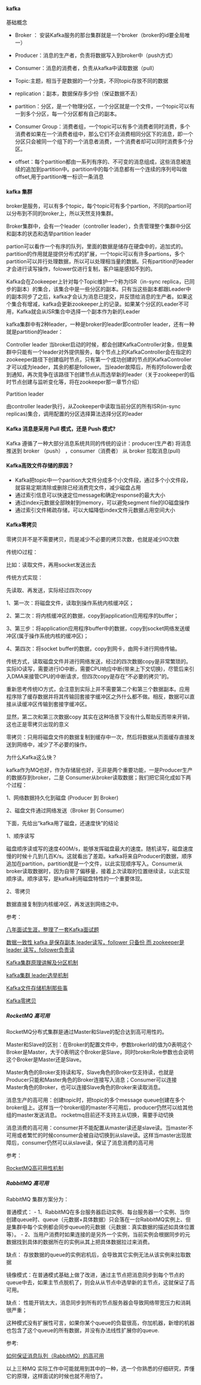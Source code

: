 
#### kafka 

基础概念

- Broker ： 安装Kafka服务的那台集群就是一个broker（broker的id要全局唯一）

- Producer：消息的生产者，负责将数据写入到broker中（push方式）

- Consumer：消息的消费者，负责从kafka中读取数据（pull）

- Topic:主题，相当于是数据的一个分类，不同topic存放不同的数据

- replication：副本，数据保存多少份（保证数据不丢）

- partition：分区，是一个物理分区，一个分区就是一个文件，一个topic可以有一到多个分区，每一个分区都有自己的副本。

- Consumer Group：消费者组，一个topic可以有多个消费者同时消费，多个消费者如果在一个消费者组中，那么它们不会消费相同分区下的消息，即一个分区只会被同一个组下的一个消息者消费，一个消费者却可以同时消费多个分区。

- offset：每个partition都由一系列有序的、不可变的消息组成，这些消息被连续的追加到partition中。partition中的每个消息都有一个连续的序列号叫做offset,用于partition唯一标识一条消息

#### kafka 集群

broker是服务，可以有多个topic，每个topic可有多个partion，不同的partion可以分布到不同的broker上，所以天然支持集群。

Broker集群中，会有一个leader（controller leader），负责管理整个集群中分区和副本的状态和选举partition leader

partion可以看作一个有序的队列，里面的数据是储存在硬盘中的，追加式的。partition的作用就是提供分布式的扩展，一个topic可以有许多partions，多个partition可以并行处理数据，所以可以处理相当量的数据。只有partition的leader才会进行读写操作，folower仅进行复制，客户端是感知不到的。

Kafka会在Zookeeper上针对每个Topic维护一个称为ISR（in-sync replica，已同步的副本）的集合，该集合中是一些分区的副本。只有当这些副本都跟Leader中的副本同步了之后，kafka才会认为消息已提交，并反馈给消息的生产者。如果这个集合有增减，kafka会更新zookeeper上的记录。如果某个分区的Leader不可用，Kafka就会从ISR集合中选择一个副本作为新的Leader

kafka集群中有2种leader，一种是broker的leader即controller leader，还有一种就是partition的leader：

Controller leader
当broker启动的时候，都会创建KafkaController对象，但是集群中只能有一个leader对外提供服务，每个节点上的KafkaController会在指定的zookeeper路径下创建临时节点，只有第一个成功创建的节点的KafkaController才可以成为leader，其余的都是follower。当leader故障后，所有的follower会收到通知，再次竞争在该路径下创建节点从而选举新的leader（关于zookeeper的临时节点创建与监听变化等，将在zookeeper那一章节介绍）

Partition leader 

由controller leader执行，从Zookeeper中读取当前分区的所有ISR(in-sync replicas)集合，调用配置的分区选择算法选择分区的leader

#### Kafka 消息是采用 Pull 模式，还是 Push 模式?

Kafka 遵循了一种大部分消息系统共同的传统的设计：producer(生产者) 将消息推送到 broker （push） ，consumer（消费者） 从 broker 拉取消息(pull)

#### Kafka高效文件存储的原因？

- Kafka把topic中一个parition大文件分成多个小文件段，通过多个小文件段，就容易定期清除或删除已经消费完文件，减少磁盘占用
- 通过索引信息可以快速定位message和确定response的最大大小
- 通过index元数据全部映射到memory，可以避免segment file的IO磁盘操作
- 通过索引文件稀疏存储，可以大幅降低index文件元数据占用空间大小

#### Kafka零拷贝

零拷贝并不是不需要拷贝，而是减少不必要的拷贝次数，也就是减少IO次数

传统IO过程：

比如：读取文件，再用socket发送出去

传统方式实现：

先读取、再发送，实际经过四次copy

1、第一次：将磁盘文件，读取到操作系统内核缓冲区；

2、第二次：将内核缓冲区的数据，copy到application应用程序的buffer；

3、第三步：将application应用程序buffer中的数据，copy到socket网络发送缓冲区(属于操作系统内核的缓冲区)；

4、第四次：将socket buffer的数据，copy到网卡，由网卡进行网络传输。

传统方式，读取磁盘文件并进行网络发送，经过的四次数据copy是非常繁琐的。实际IO读写，需要进行IO中断，需要CPU响应中断(带来上下文切换)，尽管后来引入DMA来接管CPU的中断请求，但四次copy是存在“不必要的拷贝”的。

重新思考传统IO方式，会注意到实际上并不需要第二个和第三个数据副本。应用程序除了缓存数据并将其传输回套接字缓冲区之外什么都不做。相反，数据可以直接从读缓冲区传输到套接字缓冲区。

显然，第二次和第三次数据copy 其实在这种场景下没有什么帮助反而带来开销，这也正是零拷贝出现的意义


零拷贝：只用将磁盘文件的数据复制到缓存中一次，然后将数据从页面缓存直接发送到网络中，减少了不必要的操作。


为什么Kafka这么快？

kafka作为MQ也好，作为存储层也好，无非是两个重要功能，一是Producer生产的数据存到broker，二是 Consumer从broker读取数据；我们把它简化成如下两个过程：

1、网络数据持久化到磁盘 (Producer 到 Broker)

2、磁盘文件通过网络发送（Broker 到 Consumer）

下面，先给出“kafka用了磁盘，还速度快”的结论

1、顺序读写

磁盘顺序读或写的速度400M/s，能够发挥磁盘最大的速度。随机读写，磁盘速度慢的时候十几到几百K/s。这就看出了差距。kafka将来自Producer的数据，顺序追加在partition，partition就是一个文件，以此实现顺序写入。Consumer从broker读取数据时，因为自带了偏移量，接着上次读取的位置继续读，以此实现顺序读。顺序读写，是kafka利用磁盘特性的一个重要体现。

2、零拷贝

数据直接复制到内核缓冲区，再发送到网络之中。



参考：

[八年面试生涯，整理了一套Kafka面试题](https://juejin.cn/post/6844903889003610119)

[数据一致性 kafka 是保存副本 leader读写，follower 只备份 而 zookeeper是 leader 读写，follower负责读](https://www.cnblogs.com/aspirant/p/9179045.html)

[Kafka集群原理讲解及分区机制](https://blog.csdn.net/weixin_43866709/article/details/88989349)

[kafka集群 leader选举机制](https://my.oschina.net/u/3070368/blog/4338739)

[Kafka文件存储机制那些事](https://tech.meituan.com/2015/01/13/kafka-fs-design-theory.html)

[Kafka零拷贝](https://blog.csdn.net/ljheee/article/details/99652448)

##### RocketMQ 高可用

RocketMQ分布式集群是通过Master和Slave的配合达到高可用性的。

Master和Slave的区别：在Broker的配置文件中，参数brokerId的值为0表明这个Broker是Master，大于0表明这个Broker是Slave，同时brokerRole参数也会说明这个Broker是Master还是Slave。

Master角色的Broker支持读和写，Slave角色的Broker仅支持读，也就是 Producer只能和Master角色的Broker连接写入消息；Consumer可以连接 Master角色的Broker，也可以连接Slave角色的Broker来读取消息。


消息生产的高可用：创建topic时，把topic的多个message queue创建在多个broker组上。这样当一个broker组的master不可用后，producer仍然可以给其他组的master发送消息。 rocketmq目前还不支持主从切换，需要手动切换

消息消费的高可用：consumer并不能配置从master读还是slave读。当master不可用或者繁忙的时候consumer会被自动切换到从slave读。这样当master出现故障后，consumer仍然可以从slave读，保证了消息消费的高可用

参考：

[RocketMQ高可用性机制](https://juejin.cn/post/6854573208772247565)

##### RabbitMQ 高可用
RabbitMQ 集群方案分为：

普通模式：
	- 1、RabbitMQ在多台服务器启动实例、每台服务器一个实例、当你创建queue时、queue（元数据+具体数据）只会落在一台RabbitMQ实例上、但是集群中每个实例都会同步queue的元数据（元数据：真实数据的描述如具体位置等）。
	- 2、当用户消费时如果连接的是另外一个实例，当前实例会根据同步的元数据找到具体的数据所在的实例从其上把具体数据拉过来消费。

缺点： 存放数据的queue的实例宕机后，会导致其它实例无法从该实例来拉取数据

镜像模式：在普通模式基础上做了改进，通过主节点把消息同步到每个节点的queue中去，如果主节点脱机了，则会从从节点中选举新的主节点，这就保证了高可用。

缺点： 性能开销太大，消息同步到所有的节点服务器会导致网络带宽压力和消耗很严重；

这种模式没有扩展性可言，如果你某个queue的负载很高，你加机器，新增的机器也包含了这个queue的所有数据，并没有办法线性扩展你的queue.
   
参考:

[如何保证消息队列（RabbitMQ）的高可用](https://segmentfault.com/a/1190000023008259)


以上三种MQ 实际工作中可能就用到其中的一种，选一个你熟悉的仔细研究，弄懂它的原理，这样面试的时候也就不用怕了。
